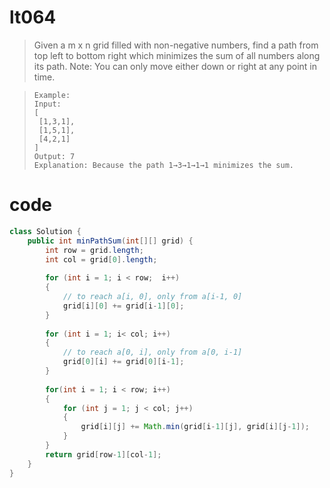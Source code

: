 # lt064
>Given a m x n grid filled with non-negative numbers, find a path from top left to bottom right which minimizes the sum of all numbers along its path.
>Note: You can only move either down or right at any point in time.

>     Example:
>     Input:
>     [
>      [1,3,1],
>      [1,5,1],
>      [4,2,1]
>     ]
>     Output: 7
>     Explanation: Because the path 1→3→1→1→1 minimizes the sum.

# code
```Java
class Solution {
    public int minPathSum(int[][] grid) {
        int row = grid.length;
        int col = grid[0].length;
        
        for (int i = 1; i < row;  i++)
        {
            // to reach a[i, 0], only from a[i-1, 0]
            grid[i][0] += grid[i-1][0];
        }
        
        for (int i = 1; i< col; i++) 
        {
            // to reach a[0, i], only from a[0, i-1]
            grid[0][i] += grid[0][i-1];
        }
        
        for(int i = 1; i < row; i++) 
        {
            for (int j = 1; j < col; j++) 
            {
                grid[i][j] += Math.min(grid[i-1][j], grid[i][j-1]);
            }
        }
        return grid[row-1][col-1];
    }
}
```